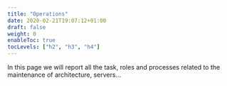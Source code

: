 ```yaml
---
title: "Operations"
date: 2020-02-21T19:07:12+01:00
draft: false
weight: 0
enableToc: true
tocLevels: ["h2", "h3", "h4"]
---
```


In this page we will report all the task, roles and processes related to the maintenance of architecture, servers...
